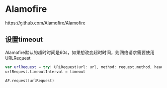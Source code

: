 # Alamofire

https://github.com/Alamofire/Alamofire

## 设置timeout

Alamofire默认的超时时间是60s，如果想改变超时时间，则网络请求需要使用URLRequest

```swift
var urlRequest = try! URLRequest(url: url, method: request.method, headers: headers)
urlRequest.timeoutInterval = timeout

AF.request(urlRequest)
```